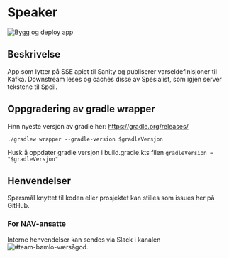 # Speaker
![Bygg og deploy app](https://github.com/navikt/helse-speaker/workflows/Speaker/badge.svg)

## Beskrivelse

App som lytter på SSE apiet til Sanity og publiserer varseldefinisjoner til Kafka.
Downstream leses og caches disse av Spesialist, som igjen server tekstene til Speil.

## Oppgradering av gradle wrapper
Finn nyeste versjon av gradle her: https://gradle.org/releases/

```./gradlew wrapper --gradle-version $gradleVersjon```

Husk å oppdater gradle versjon i build.gradle.kts filen
```gradleVersion = "$gradleVersjon"```

## Henvendelser
Spørsmål knyttet til koden eller prosjektet kan stilles som issues her på GitHub.

### For NAV-ansatte
Interne henvendelser kan sendes via Slack i kanalen ![#team-bømlo-værsågod](https://nav-it.slack.com/archives/C019637N90X).

